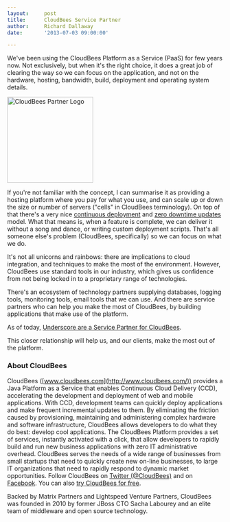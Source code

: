 ```yaml
---
layout:     post
title:      CloudBees Service Partner
author:     Richard Dallaway
date:       '2013-07-03 09:00:00'

---
```


We've been using the CloudBees Platform as a Service (PaaS) for few years now.  Not exclusively, but when it's the right choice, it does a great job of clearing the way so we can focus on the application, and not on the hardware, hosting, bandwidth, build, deployment and operating system details.

<!-- break -->

<img src="/images/blog/CBE-ServicesPartner-Color.png" width="200" alt="CloudBees Partner Logo">

If you're not familiar with the concept, I can summarise it as providing a hosting platform where you pay for what you use, and can scale up or down the size or number of servers ("cells" in CloudBees terminology). On top of that there's a very nice [continuous deployment](http://www.cloudbees.com/platform/continuous-cloud-delivery.cb) and [zero downtime updates](http://wiki.cloudbees.com/bin/view/RUN/Zero+downtime+app+updates) model. What that means is, when a feature is complete, we can deliver it without a song and dance, or writing custom deployment scripts. That's all someone else's problem (CloudBees, specifically) so we can focus on what we do.

It's not all unicorns and rainbows: there are implications to cloud integration, and techniques to make the most of the environment. However, CloudBees use standard tools in our industry, which gives us confidence from not being locked in to a proprietary range of technologies.

There's an ecosystem of technology partners supplying databases, logging tools, monitoring tools, email tools that we can use. And there are service partners who can help you make the most of CloudBees, by building applications that make use of the platform.

As of today, [Underscore are a Service Partner for CloudBees](http://www.cloudbees.com/platform/ecosystem/services-partners.cb#underscore).

This closer relationship will help us, and our clients, make the most out of the platform.

### About CloudBees

CloudBees ([www.cloudbees.com](http://www.cloudbees.com/)) provides a Java Platform as a Service that enables Continuous Cloud Delivery (CCD), accelerating the development and deployment of web and mobile applications. With CCD, development teams can quickly deploy applications and make frequent incremental updates to them. By eliminating the friction caused by provisioning, maintaining and administering complex hardware and software infrastructure, CloudBees allows developers to do what they do best: develop cool applications. The CloudBees Platform provides a set of services, instantly activated with a click, that allow developers to rapidly build and run new business applications with zero IT administrative overhead. CloudBees serves the needs of a wide range of businesses from small startups that need to quickly create new on-line businesses, to large IT organizations that need to rapidly respond to dynamic market opportunities. Follow CloudBees on [Twitter (@CloudBees)](https://www.twitter.com/CloudBees) and on [Facebook](http://www.facebook.com/CloudBees). You can also [try CloudBees for free](http://www.cloudbees.com/signup).

Backed by Matrix Partners and Lightspeed Venture Partners, CloudBees was founded in 2010 by former JBoss CTO Sacha Labourey and an elite team of middleware and open source technology.
